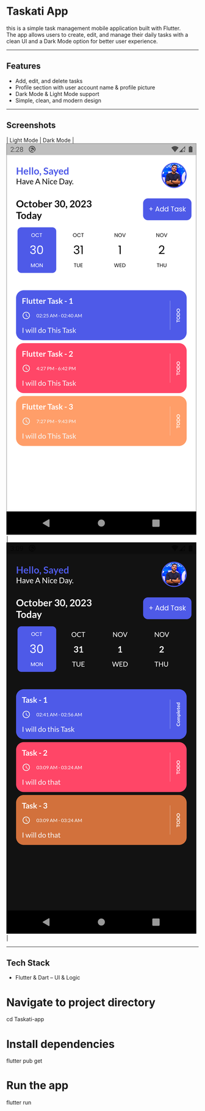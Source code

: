 #  Taskati App

this is a simple task management mobile application built with Flutter.  
The app allows users to create, edit, and manage their daily tasks with a clean UI and a Dark Mode option for better user experience.

-------------

##  Features
-  Add, edit, and delete tasks  
-  Profile section with user account name & profile picture
-  Dark Mode & Light Mode support  
-  Simple, clean, and modern design  

------------

##  Screenshots

| Light Mode | Dark Mode |
 ![Light Mode](assets/screenshots/home_white.png) | ![Dark Mode](assets/screenshots/home_black.png) |

---

##  Tech Stack
- Flutter & Dart – UI & Logic
 

# Navigate to project directory
cd Taskati-app

# Install dependencies
flutter pub get

# Run the app
flutter run
